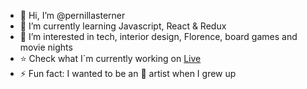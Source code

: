 
- 👋 Hi, I’m @pernillasterner
- 🌱 I’m currently learning Javascript, React & Redux
- 🍿 I’m interested in tech, interior design, Florence, board games and movie nights
- ⭐️ Check what I´m currently working on [Live](https://technigo-music-release-app.netlify.app/)
- ⚡ Fun fact: I wanted to be an 🎤 artist when I grew up
